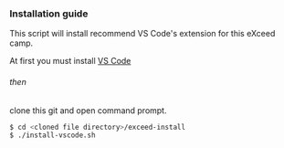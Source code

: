 
### Installation guide
This script will install recommend VS Code's extension for this eXceed camp.


At first you must install [VS Code](https://code.visualstudio.com/Download)
###### then
clone this git and open command prompt.
```sh
$ cd <cloned file directory>/exceed-install
$ ./install-vscode.sh
```
